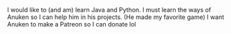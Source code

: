 I would like to (and am) learn Java and Python.
I must learn the ways of Anuken so I can help him in his projects. (He made my favorite game)
I want Anuken to make a Patreon so I can donate lol
